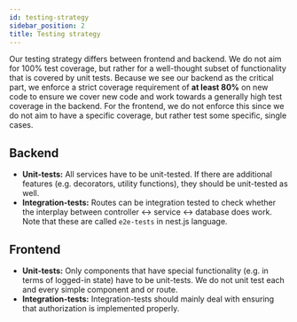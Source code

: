 ```yaml
---
id: testing-strategy
sidebar_position: 2
title: Testing strategy
---
```


Our testing strategy differs between frontend and backend. We do not aim for 100% test coverage, but rather for a
well-thought subset of functionality that is covered by unit tests. Because we see our backend as the critical part, we enforce a strict coverage requirement of **at least 80%** on new code to ensure we cover new code and work towards a generally high test coverage in the backend. For the frontend, we do not enforce this since we do not aim to have a specific coverage, but rather test some specific, single cases.

## Backend

* **Unit-tests:** All services have to be unit-tested. If there are additional features (e.g. decorators, utility
  functions), they should be unit-tested as well.
* **Integration-tests:** Routes can be integration tested to check whether the interplay between controller <->
  service <-> database does work. Note that these are called `e2e-tests` in nest.js language.

## Frontend

* **Unit-tests:** Only components that have special functionality (e.g. in terms of logged-in state) have to be
  unit-tests. We do not unit test each and every simple component and or route.
* **Integration-tests:** Integration-tests should mainly deal with ensuring that authorization is implemented properly.